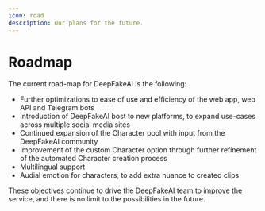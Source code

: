 ```yaml
---
icon: road
description: Our plans for the future.
---
```


# Roadmap

The current road-map for DeepFakeAI is the following:

* Further optimizations to ease of use and efficiency of the web app, web API and Telegram bots
* Introduction of DeepFakeAI bost to new platforms, to expand use-cases across multiple social media sites
* Continued expansion of the Character pool with input from the DeepFakeAI community
* Improvement of the custom Character option through further refinement of the automated Character creation process
* Multilingual support
* Audial emotion for characters, to add extra nuance to created clips

These objectives continue to drive the DeepFakeAI team to improve the service, and there is no limit to the possibilities in the future.
